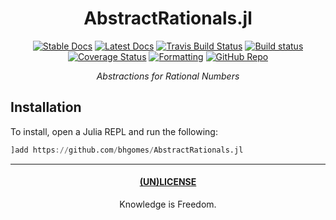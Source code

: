 <div align="center">

# AbstractRationals.jl

[![Stable Docs](https://img.shields.io/badge/docs-stable-blue.svg)](https://bhgomes.github.io/AbstractRationals.jl/stable)
[![Latest Docs](https://img.shields.io/badge/docs-latest-blue.svg)](https://bhgomes.github.io/AbstractRationals.jl/latest)
[![Travis Build Status](https://travis-ci.com/bhgomes/AbstractRationals.jl.svg?branch=master)](https://travis-ci.com/bhgomes/AbstractRationals.jl)
[![Build status](https://ci.appveyor.com/api/projects/status/a9baxip6gamxwy7h?svg=true)](https://ci.appveyor.com/project/bhgomes/abstractrationals-jl)
[![Coverage Status](https://coveralls.io/repos/github/bhgomes/AbstractRationals.jl/badge.svg?branch=master)](https://coveralls.io/github/bhgomes/AbstractRationals.jl?branch=master)
[![Formatting](https://img.shields.io/badge/format-tab%204%20margin%2096-888)](https://github.com/domluna/JuliaFormatter.jl)
[![GitHub Repo](https://img.shields.io/badge/repo-GitHub-black)](https://github.com/bhgomes/AbstractRationals.jl)

_Abstractions for Rational Numbers_

</div>

## Installation

To install, open a Julia REPL and run the following:

```julia
]add https://github.com/bhgomes/AbstractRationals.jl
```

---
<div align="center">

#### [(UN)LICENSE](UNLICENSE)
Knowledge is Freedom.
</div>
